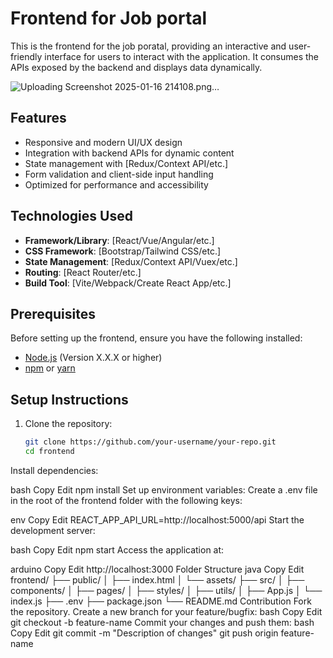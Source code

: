# Frontend for Job portal

This is the frontend for the job poratal, providing an interactive and user-friendly interface for users to interact with the application. It consumes the APIs exposed by the backend and displays data dynamically.


![Uploading Screenshot 2025-01-16 214108.png…]()


## Features

- Responsive and modern UI/UX design
- Integration with backend APIs for dynamic content
- State management with [Redux/Context API/etc.]
- Form validation and client-side input handling
- Optimized for performance and accessibility

## Technologies Used

- **Framework/Library**: [React/Vue/Angular/etc.]
- **CSS Framework**: [Bootstrap/Tailwind CSS/etc.]
- **State Management**: [Redux/Context API/Vuex/etc.]
- **Routing**: [React Router/etc.]
- **Build Tool**: [Vite/Webpack/Create React App/etc.]

## Prerequisites

Before setting up the frontend, ensure you have the following installed:

- [Node.js](https://nodejs.org/) (Version X.X.X or higher)
- [npm](https://www.npmjs.com/) or [yarn](https://yarnpkg.com/)

## Setup Instructions

1. Clone the repository:
   ```bash
   git clone https://github.com/your-username/your-repo.git
   cd frontend
Install dependencies:

bash
Copy
Edit
npm install
Set up environment variables: Create a .env file in the root of the frontend folder with the following keys:

env
Copy
Edit
REACT_APP_API_URL=http://localhost:5000/api
Start the development server:

bash
Copy
Edit
npm start
Access the application at:

arduino
Copy
Edit
http://localhost:3000
Folder Structure
java
Copy
Edit
frontend/
├── public/
│   ├── index.html
│   └── assets/
├── src/
│   ├── components/
│   ├── pages/
│   ├── styles/
│   ├── utils/
│   ├── App.js
│   └── index.js
├── .env
├── package.json
└── README.md
Contribution
Fork the repository.
Create a new branch for your feature/bugfix:
bash
Copy
Edit
git checkout -b feature-name
Commit your changes and push them:
bash
Copy
Edit
git commit -m "Description of changes"
git push origin feature-name
